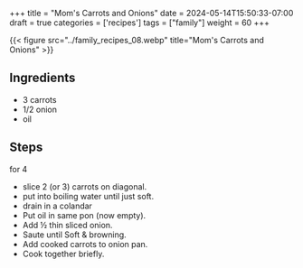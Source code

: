 +++
title = "Mom's Carrots and Onions"
date = 2024-05-14T15:50:33-07:00
draft = true
categories = ['recipes']
tags = ["family"]
weight = 60
+++

{{< figure src="../family_recipes_08.webp" title="Mom's Carrots and Onions" >}}

## Ingredients

- 3 carrots
- 1/2 onion
- oil

## Steps

for 4

- slice 2 (or 3) carrots on diagonal. 
- put into boiling water until just soft.
- drain in a colandar
- Put oil in same pon (now empty).
- Add ½ thin sliced onion. 
- Saute until Soft & browning.
- Add cooked carrots to onion pan.
- Cook together briefly.